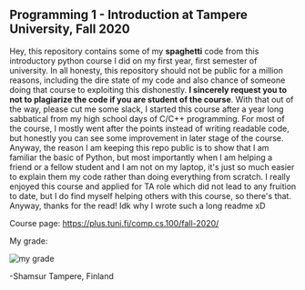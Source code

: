 ## Programming 1 - Introduction at Tampere University, Fall 2020
Hey, this repository contains some of my **spaghetti** code from this introductory python course I did on my first year, first semester of university. In all honesty, this repository should not be public for a million reasons, including the dire state of my code and also chance of someone doing that course to exploiting this dishonestly. **I sincerely request you to not to plagiarize the code if you are student of the course**. With that out of the way, please cut me some slack, I started this course after a year long sabbatical from my high school days of C/C++ programming. For most of the course, I mostly went after the points instead of writing readable code, but honestly you can see some improvement in later stage of the course. Anyway, the reason I am keeping this repo public is to show that I am familiar the basic of Python, but most importantly when I am helping a friend or a fellow student and I am not on my laptop, it's just so much easier to explain them my code rather than doing everything from scratch. I really enjoyed this course and applied for TA role which did not lead to any fruition to date, but I do find myself helping others with this course, so there's that. Anyway, thanks for the read! Idk why I wrote such a long readme xD 

Course page: https://plus.tuni.fi/comp.cs.100/fall-2020/

My grade: 

![my grade](https://i.imgur.com/fDwfEBw.png)

-Shamsur 
Tampere, Finland
